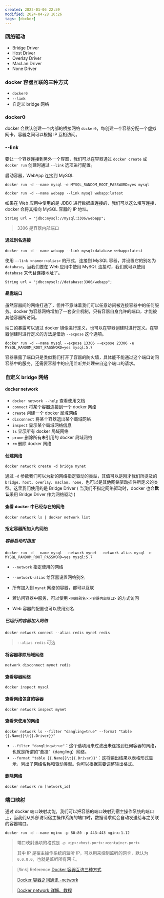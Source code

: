```yaml
---
created: 2022-01-06 22:59
modified: 2024-04-28 10:26
tags: [docker]
---
```


### 网络驱动

- Bridge Driver
- Host Driver
- Overlay Driver
- MacLan Driver
- None Driver

### docker 容器互联的三种方式

- `docker0`
- `--link`
- 自定义 bridge 网络

### docker0

docker 会默认创建一个内部的桥接网络 `docker0`，每创建一个容器分配一个虚拟网卡，容器之间可以根据 IP 互相访问。

### --link

要让一个容器连接到另外一个容器，我们可以在容器通过 `docker create` 或 `docker run` 创建时通过 `--link` 选项进行配置。

启动容器，WebApp 连接到 MySQL

```shell
docker run -d --name mysql -e MYSQL_RANDOM_ROOT_PASSWORD=yes mysql

docker run -d --name webapp --link mysql webapp:latest
```

如果在 Web 应用中使用的是 JDBC 进行数据库连接的，我们可以这么填写连接，docker 会将其指向 MySQL 容器的 IP 地址。

```shell
String url = "jdbc:mysql://mysql:3306/webapp";
```

> 3306 是容器内部端口

#### 通过别名连接

```shell
docker run -d --name webapp --link mysql:database webapp:latest
```

使用 `--link <name>:<alias>` 的形式，连接到 MySQL 容器，并设置它的别名为 `database`。当我们要在 Web 应用中使用 MySQL 连接时，我们就可以使用 `database` 来代替连接地址了。

```shell
String url = "jdbc:mysql://database:3306/webapp";
```

#### 暴露端口

虽然容器间的网络打通了，但并不意味着我们可以任意访问被连接容器中的任何服务。docker 为容器网络增加了一套安全机制，只有容器自身允许的端口，才能被其他容器所访问。

端口的暴露可以通过 docker 镜像进行定义，也可以在容器创建时进行定义。在容器创建时进行定义的方法是借助 `--expose` 这个选项。

```shell
docker run -d --name mysql --expose 13306 --expose 23306 -e MYSQL_RANDOM_ROOT_PASSWORD=yes mysql:5.7
```

容器暴露了端口只是类似我们打开了容器的防火墙，具体能不能通过这个端口访问容器中的服务，还需要容器中的应用监听并处理来自这个端口的请求。

### 自定义 bridge 网络

#### docker network

- `docker network --help` 查看使用文档
- `connect` 将某个容器连接到一个 docker 网络
- `create` 创建一个 docker 局域网络
- `disconnect` 将某个容器退出某个局域网络
- `inspect` 显示某个局域网络信息
- `ls` 显示所有 docker 局域网络
- `prune` 删除所有未引用的 docker 局域网络
- `rm` 删除 docker 网络

#### 创建网络

```shell
docker network create -d bridge mynet
```

通过 `-d` 参数我们可以为新的网络指定驱动的类型，其值可以是刚才我们所提及的 `bridge`、`host`、`overlay`、`maclan`、`none`，也可以是其他网络驱动插件所定义的类型。这里我们使用的是 Bridge Driver ( 当我们不指定网络驱动时，docker 也会**默认**采用 Bridge Driver 作为网络驱动 )

#### 查看 docker 中已经存在的网络

```shell
docker network ls | docker network list
```

#### 指定容器所加入的网络

##### 容器启动时指定

```shell
docker run -d --name mysql --network mynet --network-alias mysql -e MYSQL_RANDOM_ROOT_PASSWORD=yes mysql:5.7
```

- `--network` 指定使用的网络

- `--network-alias` 给容器设置网络别名

- 所有加入到 `mynet` 网络的容器，都可以互联

- 若访问容器中服务，可以使用 `<网络别名>:<容器内部端口>` 的方式访问

- Web 容器的配置也可以使用别名

##### 已运行的容器加入网络

```shell
docker network connect --alias redis mynet redis
```

> `--alias redis` 可选

#### 将容器移除局域网络

```shell
network disconnect mynet redis
```

#### 查看容器网络

```shell
docker inspect mysql
```

#### 查看网络包含的容器

```shell
docker network inspect mynet
```

#### 查看未使用的网络

```shell
docker network ls --filter "dangling=true" --format "table {{.Name}}\t{{.Driver}}"
```

- `--filter "dangling=true"`：这个选项用来过滤出未连接到任何容器的网络，也就是所谓的“悬挂”（dangling）网络。
- `--format "table {{.Name}}\t{{.Driver}}"`：这将输出结果以表格形式显示，列出了网络名称和驱动类型。你可以根据需要调整输出格式。

#### 删除网络

```shell
docker network rm [network_id]
```

### 端口映射

通过 docker 端口映射功能，我们可以把容器的端口映射到宿主操作系统的端口上，当我们从外部访问宿主操作系统的端口时，数据请求就会自动发送给与之关联的容器端口。

```shell
docker run -d --name nginx -p 80:80 -p 443:443 nginx:1.12
```

> 端口映射选项的格式是 `-p <ip>:<host-port>:<container-port>`
> 
> 其中 IP 是宿主操作系统的监听 IP，可以用来控制监听的网卡，默认为 `0.0.0.0`，也就是监听所有网卡。

> [!link] Reference
> [Docker 容器互访三种方式](https://www.cnblogs.com/ExMan/p/12987656.html)
> 
> [Docker 容器之间通讯 -network](https://blog.csdn.net/cjbfzxz/article/details/106652867)
> 
> [Docker network 详解、教程](https://blog.csdn.net/wangyue23com/article/details/111172076)
